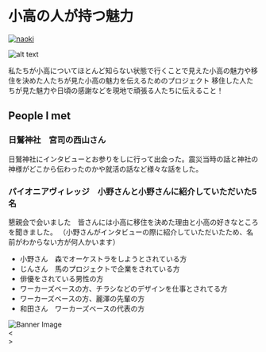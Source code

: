 # 小高の人が持つ魅力

<a href="../../tomoni participants/naoki" class="circular-image-link">
    <img class="circular-image" src="../../images/naoki bw.jpg" alt="naoki">
</a>


![alt text](images/naoki.jpeg)

<!-- <video src="../images/naoki.mp4" autoplay controls width=50%>
    Your browser does not support the video tag.
</video> -->

私たちが小高についてほとんど知らない状態で行くことで見えた小高の魅力や移住を決めた人たちが見た小高の魅力を伝えるためのプロジェクト	移住した人たちが見た魅力や日頃の感謝などを現地で頑張る人たちに伝えること！	

## People I met

### 日鷲神社　宮司の西山さん

日鷲神社にインタビューとお参りをしに行って出会った。震災当時の話と神社の神様がどこから伝わったのかや就活の話など様々な話をした。

### パイオニアヴィレッジ　小野さんと小野さんに紹介していただいた5名

懇親会で会いました　皆さんには小高に移住を決めた理由と小高の好きなところを聞きました。
（小野さんがインタビューの際に紹介していただいたため、名前がわからない方が何人かいます）

- 小野さん　森でオーケストラをしようとされている方
- じんさん　馬のプロジェクトで企業をされている方
- 俳優をされている男性の方
- ワーカーズベースの方、チラシなどのデザインを仕事とされてる方
- ワーカーズベースの方、麗澤の先輩の方
- 和田さん　ワーカーズベースの代表の方


<div id="banner">
  <img id="bannerImg" src="" alt="Banner Image">
  <div id="prevBtn">&lt;</div>
  <div id="nextBtn">&gt;</div>
</div>

<div id="thumbnails">
  <!-- Thumbnails will be generated dynamically -->
</div>


<script>
  // List of image paths
  const images = [
	'../images/naoki.jpeg',
	// Add more image paths as needed
  ];
</script>
